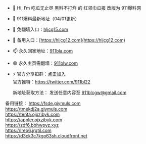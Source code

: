 - 👋 Hi, I’m 吃瓜无止尽 黑料不打烊 的 红领巾瓜报 改版为 911爆料网
- 👀 911爆料最新地址（04/01更新）
- 🌱 免翻墙入口：[hljcg15.com](https://hljcg15.com)<br>
- 💞️ 备用入口：[https://hljcg12.com](https://hljcg12.com)<br>
- 📫 永久回家地址：[911bla.com](https://911bla.com)<br>
- 😄 永久主页需翻墙：[911blw.com](https://911blw.com)<br>
- ⚡  官方分享扣群：[点击加入](http://b.rjorwsdnt41.cn/s/QGMT)<br>
     官方推特：https://twitter.com/911bl22<br>

     新地址获取方法： 发送任意内容至 911blcgw@gmail.com

备用链接：
https://fsde.gjymuls.com<br>
https://tmekdj2a.gjymuls.com<br>
https://tenta.ojxzibyk.com<br>
https://appler.ojxzibyk.com<br>
https://zdf6.bbhwpyz.xyz<br>
https://lreb6.jrgtil.com<br>
https://d3ck3c7kgo63sh.cloudfront.net<br>

<!---
zizym/zizym is a ✨ special ✨ repository because its `README.md` (this file) appears on your GitHub profile.
You can click the Preview link to take a look at your changes.
--->

